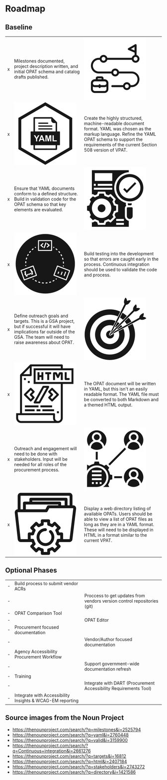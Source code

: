 # Roadmap

## Baseline

<table>
  <tr><td> x </td><td> Milestones documented, project description written, and initial OPAT schema and catalog drafts published. </td><td> <img src="/docs/images/noun_milestone_2525794.svg"> </td></tr>
  <tr><td> x </td><td> <img src="/docs/images/noun_yaml_file_document_2760448.svg"> </td><td> Create the highly structured, machine-readable document format. YAML was chosen as the markup language. Refine the YAML OPAT schema to support the requirements of the current Section 508 version of VPAT.  </td></tr>
  <tr><td> x </td><td> Ensure that YAML documents conform to a defined structure. Build in validation code for the OPAT schema so that key elements are evaluated. </td><td> <img src="/docs/images/noun_construct_validity_3159900.svg">  </td></tr>
  <tr><td> x </td><td> <img src="/docs/images/noun_continuous_deployment_2661276.svg"> </td><td> Build testing into the development so that errors are caught early in the process. Continuous integration should be used to validate the code and process.  </td></tr>
  <tr><td> x </td><td> Define outreach goals and targets. This is a GSA project, but if successful it will have implications far outside of the GSA. The team will need to raise awareness about OPAT. </td><td> <img src="/docs/images/noun_Target_16812.svg"> </td></tr>
  <tr><td> x </td><td> <img src="/docs/images/noun_html_2407184.svg"> </td><td> The OPAT document will be written in YAML, but this isn't an easily readable format. The YAML file must be converted to both Markdown and a themed HTML output. </td></tr>
  <tr><td> x </td><td> Outreach and engagement will need to be done with stakeholders. Input will be needed for all roles of the procurement process. </td><td> <img src="/docs/images/noun_Stakeholders_2743272.svg">  </td></tr>
  <tr><td> x </td><td> <img src="/docs/images/noun_directory_1421586.svg"> </td><td> Display a web directory listing of available OPATs. Users should be able to view a list of OPAT files as long as they are in a YAML format. These will need to be displayed in HTML in a format similar to the current VPAT. </td></tr>
</table>

## Optional Phases

<table>
  <tr><td> - </td><td> Build process to submit vendor ACRs </td><td> </td></tr>
  <tr><td> - </td><td>  </td><td> Proccess to get updates from vendors version control repositories (git) </td></tr>
  <tr><td> - </td><td> OPAT Comparison Tool </td><td> </td></tr>
  <tr><td> - </td><td>  </td><td> OPAT Editor </td></tr>
  <tr><td> - </td><td> Procurement focused documentation </td><td> </td></tr>
  <tr><td> - </td><td>  </td><td> Vendor/Author focused documentation </td></tr>
  <tr><td> - </td><td> Agency Accessibility Procurement Workflow </td><td> </td></tr>
  <tr><td> - </td><td>  </td><td> Support government-wide documentation refresh </td></tr>
  <tr><td> - </td><td> Training </td><td> </td></tr>
  <tr><td> - </td><td>  </td><td> Integrate with DART (Procurement Accessibility Requirements Tool) </td></tr>
  <tr><td> - </td><td> Integrate with Accessibility Insights & WCAG-EM reporting </td><td> </td></tr>
</table>

## Source images from the Noun Project

- https://thenounproject.com/search/?q=milestones&i=2525794
- https://thenounproject.com/search/?q=yaml&i=2760448
- https://thenounproject.com/search/?q=valid&i=3159900
- https://thenounproject.com/search/?q=Continuous+integration&i=2661276
- https://thenounproject.com/search/?q=targets&i=16812
- https://thenounproject.com/search/?q=html&i=2407184
- https://thenounproject.com/search/?q=stakeholders&i=2743272
- https://thenounproject.com/search/?q=directory&i=1421586
